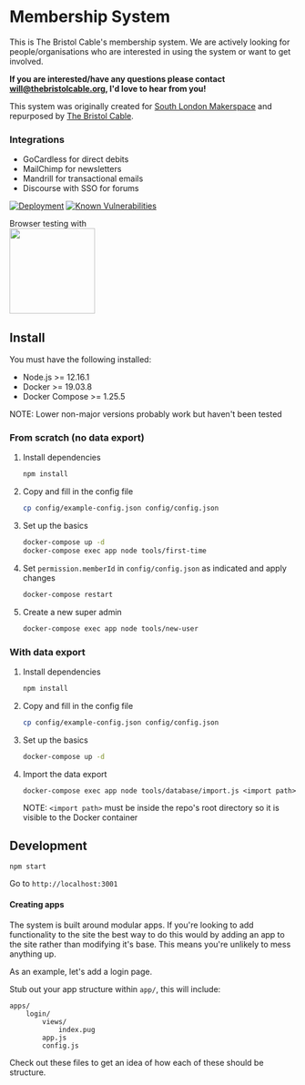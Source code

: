 # Membership System

This is The Bristol Cable's membership system. We are actively looking for
people/organisations who are interested in using the system or want to get
involved.

<b>If you are interested/have any questions please contact
will@thebristolcable.org, I'd love to hear from you!</b>

This system was originally created for
[South London Makerspace](http://southlondonmakerspace.org)
and repurposed by [The Bristol Cable](https://thebristolcable.org).

### Integrations

- GoCardless for direct debits
- MailChimp for newsletters
- Mandrill for transactional emails
- Discourse with SSO for forums

[![Deployment](https://circleci.com/gh/thebristolcable/membership-system.svg?style=shield)](https://circleci.com/gh/thebristolcable/membership-system)
[![Known Vulnerabilities](https://snyk.io/test/github/thebristolcable/membership-system/badge.svg?targetFile=package.json)](https://snyk.io/test/github/thebristolcable/membership-system?targetFile=package.json)

Browser testing with<br/>
<a href="https://www.browserstack.com/"><img src="https://user-images.githubusercontent.com/2084823/46341120-52388b00-c62f-11e8-8f41-270915ccc03b.png" width="150" /></a>

## Install

You must have the following installed:

- Node.js >= 12.16.1
- Docker >= 19.03.8
- Docker Compose >= 1.25.5

NOTE: Lower non-major versions probably work but haven't been tested

### From scratch (no data export)

1. Install dependencies
   ```bash
   npm install
   ```

1. Copy and fill in the config file
   ```bash
   cp config/example-config.json config/config.json
   ```

1. Set up the basics
   ```bash
   docker-compose up -d
   docker-compose exec app node tools/first-time
   ```

1. Set `permission.memberId` in `config/config.json` as indicated and apply
   changes
   ```bash
   docker-compose restart
   ```

1. Create a new super admin
   ```bash
   docker-compose exec app node tools/new-user
   ```

### With data export

1. Install dependencies
   ```bash
   npm install
   ```

1. Copy and fill in the config file
   ```bash
   cp config/example-config.json config/config.json
   ```

1. Set up the basics
   ```bash
   docker-compose up -d
   ```

1. Import the data export
   ```
   docker-compose exec app node tools/database/import.js <import path>
   ```

   NOTE: `<import path>` must be inside the repo's root directory so it is
   visible to the Docker container

## Development

```
npm start
```

Go to `http://localhost:3001`

#### Creating apps
The system is built around modular apps. If you're looking to add functionality
to the site the best way to do this would by adding an app to the site rather
than modifying it's base. This means you're unlikely to mess anything up.

As an example, let's add a login page.

Stub out your app structure within `app/`, this will include:

```
apps/
	login/
		views/
			index.pug
		app.js
		config.js
```

Check out these files to get an idea of how each of these should be structure.
